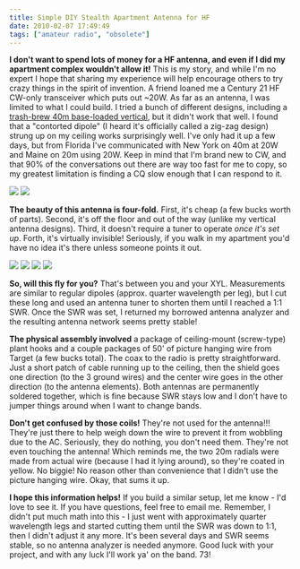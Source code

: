 ```yaml
---
title: Simple DIY Stealth Apartment Antenna for HF
date: 2010-02-07 17:49:49
tags: ["amateur radio", "obsolete"]
---
```




__I don't want to spend lots of money for a HF antenna, and even if I did my apartment complex wouldn't allow it!__ This is my story, and while I'm no expert I hope that sharing my experience will help encourage others to try crazy things in the spirit of invention. A friend loaned me a Century 21 HF CW-only transceiver which puts out ~20W. As far as an antenna, I was limited to what I could build. I tried a bunch of different designs, including a [trash-brew 40m base-loaded vertical](http://www.swharden.com/blog/2010-01-30-rainy-mornings-and-boring-bicuspids/), but it didn't work that well. I found that a "contorted dipole" (I heard it's officially called a zig-zag design) strung up on my ceiling works surprisingly well. I've only had it up a few days, but from Florida I've communicated with New York on 40m at 20W and Maine on 20m using 20W. Keep in mind that I'm brand new to CW, and that 90% of the conversations out there are way too fast for me to copy, so my greatest limitation is finding a CQ slow enough that I can respond to it.

<div class="text-center img-border">

![](https://swharden.com/static/2010/02/07/dipole_apartment_1.jpg)
![](https://swharden.com/static/2010/02/07/dipole_apartment_2.png)

</div>

__The beauty of this antenna is four-fold.__ First, it's cheap (a few bucks worth of parts). Second, it's off the floor and out of the way (unlike my vertical antenna designs). Third, it doesn't require a tuner to operate _once it's set up_. Forth, it's virtually invisible! Seriously, if you walk in my apartment you'd have no idea it's there unless someone points it out.

<div class="text-center img-border">

![](https://swharden.com/static/2010/02/07/IMG_3084.jpg)
![](https://swharden.com/static/2010/02/07/IMG_3091.jpg)
![](https://swharden.com/static/2010/02/07/IMG_3075.jpg)
![](https://swharden.com/static/2010/02/07/IMG_3074.jpg)

</div>

__So, will this fly for you?__ That's between you and your XYL. Measurements are similar to regular dipoles (approx. quarter wavelength per leg), but I cut these long and used an antenna tuner to shorten them until I reached a 1:1 SWR. Once the SWR was set, I returned my borrowed antenna analyzer and the resulting antenna network seems pretty stable!

__The physical assembly involved__ a package of ceiling-mount (screw-type) plant hooks and a couple packages of 50' of picture hanging wire from Target (a few bucks total). The coax to the radio is pretty straightforward. Just a short patch of cable running up to the ceiling, then the shield goes one direction (to the 3 ground wires) and the center wire goes in the other direction (to the antenna elements). Both antennas are permanently soldered together, which is fine because SWR stays low and I don't have to jumper things around when I want to change bands.

__Don't get confused by those coils!__ They're not used for the antenna!!! They're just there to help weigh down the wire to prevent it from wobbling due to the AC. Seriously, they do nothing, you don't need them. They're not even touching the antenna! Which reminds me, the two 20m radials were made from actual wire (because I had it lying around), so they're coated in yellow. No biggie! No reason other than convenience that I didn't use the picture hanging wire. Okay, that sums it up.

__I hope this information helps!__ If you build a similar setup, let me know - I'd love to see it. If you have questions, feel free to email me. Remember, I didn't put much math into this - I just went with approximately quarter wavelength legs and started cutting them until the SWR was down to 1:1, then I didn't adjust it any more. It's been several days and SWR seems stable, so no antenna analyzer is needed anymore. Good luck with your project, and with any luck I'll work ya' on the band. 73!

